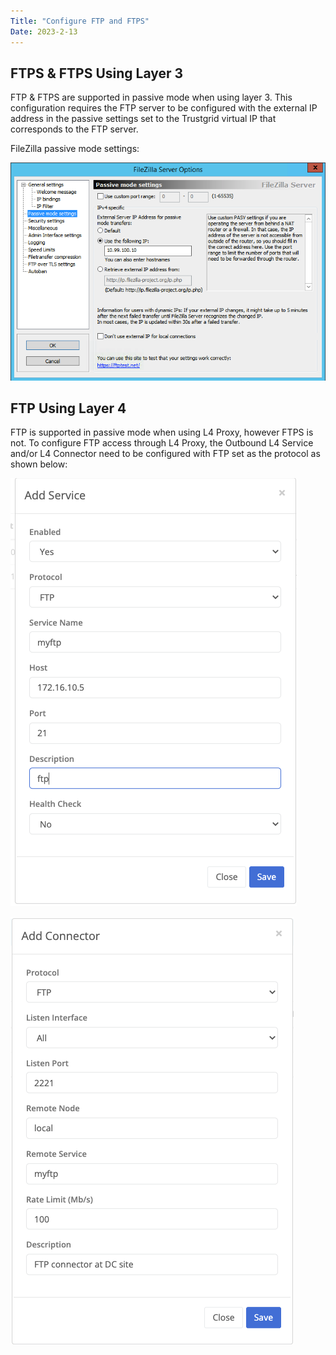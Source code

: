 ```yaml
---
Title: "Configure FTP and FTPS"
Date: 2023-2-13
---
```


## FTPS & FTPS Using Layer 3

FTP & FTPS are supported in passive mode when using layer 3. This configuration requires the FTP server to be configured with the external IP address in the passive settings set to the Trustgrid virtual IP that corresponds to the FTP server.

FileZilla passive mode settings:

![img](filezilla.png)

## FTP Using Layer 4

FTP is supported in passive mode when using L4 Proxy, however FTPS is not. To configure FTP access through L4 Proxy, the Outbound L4 Service and/or L4 Connector need to be configured with FTP set as the protocol as shown below:

![img](ftp-service.png)

![img](ftp-connector.png)

